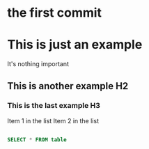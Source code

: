 # the first commit

# This is just an example 

It's nothing important

## This is another example H2

### This is the last example H3

Item 1 in the list 
Item 2 in the list 

```sql 

SELECT * FROM table 

```


